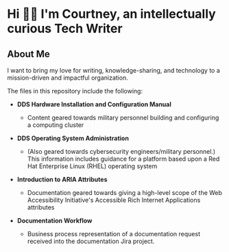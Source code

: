 # Hi 👋🏾 I'm Courtney, an intellectually curious Tech Writer

## About Me

I want to bring my love for writing, knowledge-sharing, and technology to a mission-driven and impactful organization. 

The files in this repository include the following:

* **DDS Hardware Installation and Configuration Manual**
    * Content geared towards military personnel building and configuring a computing cluster
* **DDS Operating System Administration**
    * (Also geared towards cybersecurity engineers/military personnel.) This information includes guidance for a platform based upon a Red Hat Enterprise Linux (RHEL) operating system
* **Introduction to ARIA Attributes**
    * Documentation geared towards giving a high-level scope of the Web Accessibility Initiative's Accessible Rich Internet Applications attributes

* **Documentation Workflow**
    * Business process representation of a documentation request received into the documentation Jira project.


